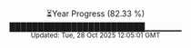 <p align="center">
⏳Year Progress (82.33 %)<br>
████████████████████████▁▁▁▁▁▁ <br>
<sub>Updated: Tue, 28 Oct 2025 12:05:01 GMT</sub>
</p>

